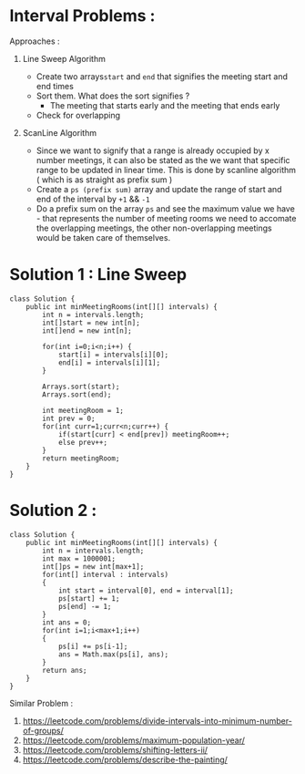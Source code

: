 # Interval Problems : 

Approaches : 

1. Line Sweep Algorithm
	* Create two arrays`start` and `end` that signifies the meeting start and end times
	* Sort them. What does the sort signifies ?
		* The meeting that starts early and the meeting that ends early
	* Check for overlapping


2. ScanLine Algorithm
	* Since we want to signify that a range is already occupied by x number meetings, it can also be stated as the we want that specific range to be updated in linear time. This is done by scanline algorithm ( which is as straight as prefix sum )
	* Create a `ps (prefix sum)` array and update the range of start and end of the interval by `+1` && `-1`
	* Do a prefix sum on the array `ps` and see the maximum value we have - that represents the number of meeting rooms we need to accomate the overlapping meetings, the other non-overlapping meetings would be taken care of themselves.


# Solution 1 : Line Sweep
```
class Solution {
    public int minMeetingRooms(int[][] intervals) {
        int n = intervals.length;
        int[]start = new int[n];
        int[]end = new int[n];
        
        for(int i=0;i<n;i++) {
            start[i] = intervals[i][0];
            end[i] = intervals[i][1];
        }
        
        Arrays.sort(start);
        Arrays.sort(end);
        
        int meetingRoom = 1;
        int prev = 0;
        for(int curr=1;curr<n;curr++) {
            if(start[curr] < end[prev]) meetingRoom++;
            else prev++;
        }
        return meetingRoom;
    }
}
```

# Solution 2 :
```
class Solution {
    public int minMeetingRooms(int[][] intervals) {
        int n = intervals.length;
        int max = 1000001;
        int[]ps = new int[max+1];
        for(int[] interval : intervals)
        {
            int start = interval[0], end = interval[1];
            ps[start] += 1;
            ps[end] -= 1;
        }
        int ans = 0;
        for(int i=1;i<max+1;i++)
        {
            ps[i] += ps[i-1];
            ans = Math.max(ps[i], ans);
        }
        return ans;
    }
}
```


Similar Problem : 

1. https://leetcode.com/problems/divide-intervals-into-minimum-number-of-groups/
2. https://leetcode.com/problems/maximum-population-year/
3. https://leetcode.com/problems/shifting-letters-ii/
4. https://leetcode.com/problems/describe-the-painting/
